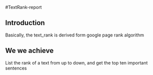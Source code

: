 #TextRank-report
## Introduction
Basically, the text_rank is derived form google page rank algorithm
## We we achieve
List the rank of a text from up to down, and get the top ten important sentences
